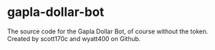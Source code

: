 # gapla-dollar-bot
The source code for the Gapla Dollar Bot, of course without the token. Created by scott170c and wyatt400 on Github.
